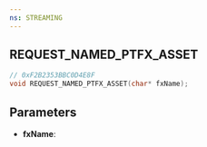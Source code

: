 ```yaml
---
ns: STREAMING
---
```

## REQUEST_NAMED_PTFX_ASSET

```c
// 0xF2B2353BBC0D4E8F
void REQUEST_NAMED_PTFX_ASSET(char* fxName);
```

## Parameters
* **fxName**:

